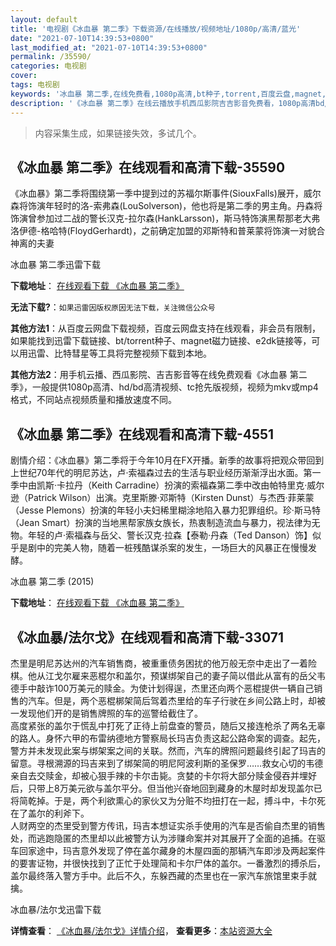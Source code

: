 ```yaml
---
layout: default
title: '电视剧《冰血暴 第二季》下载资源/在线播放/视频地址/1080p/高清/蓝光'
date: "2021-07-10T14:39:53+0800"
last_modified_at: "2021-07-10T14:39:53+0800"
permalink: /35590/
categories: 电视剧
cover:
tags: 电视剧
keywords: '冰血暴 第二季,在线免费看,1080p高清,bt种子,torrent,百度云盘,magnet,磁力链,迅雷下载资源'
description: '《冰血暴 第二季》在线云播放手机西瓜影院吉吉影音免费看，1080p高清bd/hd未删减完整版和tc抢先枪版，mkv/mp4格式，附带bt/torrent种子、magnet/磁力链、百度云盘、网盘资源迅雷下载链接'
---
```


>内容采集生成，如果链接失效，多试几个。


## 《冰血暴 第二季》在线观看和高清下载-35590

《冰血暴》第二季将围绕第一季中提到过的苏福尔斯事件(SiouxFalls)展开，威尔森将饰演年轻时的洛-索弗森(LouSolverson)，他也将是第二季的男主角。丹森将饰演曾参加过二战的警长汉克-拉尔森(HankLarsson)，斯马特饰演黑帮那老大弗洛伊德-格哈特(FloydGerhardt)，之前确定加盟的邓斯特和普莱蒙将饰演一对貌合神离的夫妻


冰血暴 第二季迅雷下载

**下载地址**： [在线观看下载 《冰血暴 第二季》](https://www.993dy.com//vod-detail-id-9850.html) 


**无法下载?**：`如果迅雷因版权原因无法下载，关注微信公众号 `

**其他方法1**：从百度云网盘下载视频，百度云网盘支持在线观看，非会员有限制，如果能找到迅雷下载链接、bt/torrent种子、magnet磁力链接、e2dk链接等，可以用迅雷、比特彗星等工具将完整视频下载到本地。

**其他方法2**：用手机云播、西瓜影院、吉吉影音等在线免费观看《冰血暴 第二季》，一般提供1080p高清、hd/bd高清视频、tc抢先版视频，视频为mkv或mp4格式，不同站点视频质量和播放速度不同。


## 《冰血暴 第二季》在线观看和高清下载-4551

剧情介绍：《冰血暴》第二季将于今年10月在FX开播。新季的故事将把观众带回到上世纪70年代的明尼苏达，卢·索福森过去的生活与职业经历渐渐浮出水面。第一季中由凯斯·卡拉丹（Keith Carradine）扮演的索福森第二季中改由帕特里克·威尔逊（Patrick Wilson）出演。克里斯滕·邓斯特（Kirsten Dunst）与杰西·菲莱蒙（Jesse Plemons）扮演的年轻小夫妇稀里糊涂地陷入暴力犯罪组织。珍·斯马特（Jean Smart）扮演的当地黑帮家族女族长，热衷制造流血与暴力，视法律为无物。年轻的卢·索福森与岳父、警长汉克·拉森【泰勒·丹森（Ted Danson）饰】似乎是剧中的完美人物，随着一桩残酷谋杀案的发生，一场巨大的风暴正在慢慢发酵。


冰血暴 第二季 (2015)

**下载地址**： [在线观看下载 《冰血暴 第二季》](https://www.btbtdy.me/btdy/dy3377.html) 


## 《冰血暴/法尔戈》在线观看和高清下载-33071

杰里是明尼苏达州的汽车销售商，被重重债务困扰的他万般无奈中走出了一着险棋。他从江戈尔雇来恶棍尔和盖尔，预谋绑架自己的妻子简以借此从富有的岳父韦德手中敲诈100万美元的赎金。为使计划得逞，杰里还向两个恶棍提供一辆自己销售的汽车。但是，两个恶棍梆架简后驾着杰里给的车子行驶在乡间公路上时，却被一发现他们开的是销售牌照的车的巡警给截住了。<br />高度紧张的盖尔于慌乱中打死了正待上前盘查的警员，随后又接连枪杀了两名无辜的路人。身怀六甲的布雷纳德地方警察局长玛吉负责这起公路命案的调查。起先，警方并未发现此案与绑架案之间的关联。然而，汽车的牌照问题最终引起了玛吉的留意。寻根溯源的玛吉来到了绑架简的明尼阿波利斯的圣保罗&hellip;…救女心切的韦德亲自去交赎金，却被心狠手辣的卡尔击毙。贪婪的卡尔将大部分赎金侵吞并埋好后，只带上8万美元欲与盖尔平分。但当他兴奋地回到藏身的木屋时却发现盖尔已将简乾掉。于是，两个利欲熏心的家伙又为分赃不均扭打在一起，搏斗中，卡尔死在了盖尔的利斧下。<br />人财两空的杰里受到警方传讯，玛吉本想证实杀手使用的汽车是否偷自杰里的销售处，而逃跑隐匿的杰里却以此被警方认为涉赚命案并对其展开了全面的追捕。在驱车回家途中，玛吉意外发现了停在盖尔藏身的木屋四面的那辆汽车即涉及两起案件的要害证物，并很快找到了正忙于处理简和卡尔尸体的盖尔。一番激烈的搏杀后，盖尔最终落入警方手中。此后不久，东躲西藏的杰里也在一家汽车旅馆里束手就擒。


冰血暴/法尔戈迅雷下载

**详情查看**： [《冰血暴/法尔戈》详情介绍](/movie/33071/)， **查看更多**：[本站资源大全](/movie/t/all/)

